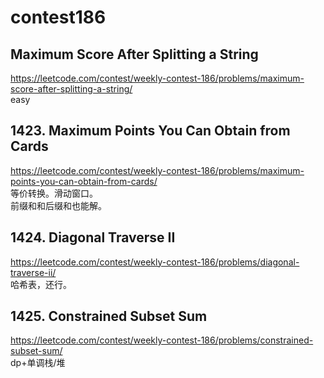 # contest186
## Maximum Score After Splitting a String 
https://leetcode.com/contest/weekly-contest-186/problems/maximum-score-after-splitting-a-string/    
easy
## 1423. Maximum Points You Can Obtain from Cards  
https://leetcode.com/contest/weekly-contest-186/problems/maximum-points-you-can-obtain-from-cards/  
等价转换。滑动窗口。    
前缀和和后缀和也能解。  
## 1424. Diagonal Traverse II  
https://leetcode.com/contest/weekly-contest-186/problems/diagonal-traverse-ii/    
哈希表，还行。
## 1425. Constrained Subset Sum  
https://leetcode.com/contest/weekly-contest-186/problems/constrained-subset-sum/  
dp+单调栈/堆
